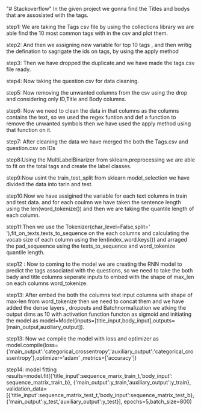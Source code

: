 "# Stackoverflow" 
In the given project we gonna find the Titles and bodys that are assosiated with the tags.

step1: We are taking the Tags csv file by using the collections library we are able find the 10 most common tags with in the csv and plot them.

step2: And then we assigning new variable for top 10 tags , and then writig the defination to sagrigate the ids on tags, by using the apply method 

step3: Then we have dropped the duplicate.and we have made the tags.csv file ready.

step4: Now taking the question csv for data cleaning.

step5: Now removing the unwanted columns from the csv using the drop and considering only ID,Title and Body columns.

step6: Now we need to clean the data in that columns as the columns contains the text, so we used the regex funtion and def a function to remove the unwanted symbols then we have used the apply method using that function on it.

step7: After cleaning the data we have merged the both the Tags.csv and question.csv on IDs

step8:Using the MultiLabelBinarizer from sklearn.preprocessing we are able to fit on the total tags and create the label classes.

step9:Now usint the train_test_split from sklearn model_selection we have divided the data into tarin and test.

step10:Now we have assigined the variable for each text columns in train and test data. and for each coulmn we have taken the sentence 
length using the len(word_tokenize()) and then we are taking the quantile length of each column.

step11:Then we use the Tokenizer(char_level=False,split=' '),fit_on_texts,texts_to_sequence on the each columns and calculating the vocab size of each column using the len(index_word.keys()) and arraged the pad_sequeence using the texts_to_sequence and word_tokenize  quantile length.

step12 : Now to coming to the model we are creating the RNN model to predict the tags associated with the questions, so we need to take the both bady and title columns seperate inputs to embed with the shape of  max_len on each columns word_tokenize.

step13: After embed the both the columns text input columns with shape of max-len from word_tokenize then we need to concat them and we have added the dense layers , dropouts and Batchnormalization we atking the output dims as 10 with activation function functon as sigmoid and initiating the model as model=Model(inputs=[title_input,body_input],outputs=[main_output,auxiliary_output]).

step13: Now we compile the model with loss and optimizer as 
model.compile(loss={'main_output':'categorical_crossentropy','auxiliary_output':'categorical_crossentropy'},optimizer='adam'
              ,metrics=['accuracy'])
              
step14: model fitting 
results=model.fit({'title_input':sequence_marix_train_t,'body_input': sequence_matrix_train_b},
                 {'main_output':y_train,'auxiliary_output':y_train},
                 validation_data=[{'title_input':sequence_matrix_test_t,'body_input':sequence_matrix_test_b},
                 {'main_output':y_test,'auxiliary_output':y_test}],
                 epochs=5,batch_size=800)
